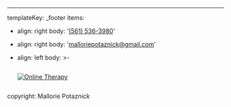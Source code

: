 ---
templateKey: _footer
items:
  - align: right
    body: '[(561) 536-3980](tel:1-561-536-3980)'
  - align: right
    body: '[malloriepotaznick@gmail.com](mailto:malloriepotaznick@gmail.com)'
  - align: left
    body: >-
      <div style="display: flex; align-items: center;">

      <a target="_blank" href="https://www.onlinetherapy.com"><img
      src="https://www.onlinetherapy.com/members/certified-member-widget-white.jpg"
      alt="Online Therapy"></a>

      <a href="https://www.psychologytoday.com/profile/429831"
      class="sx-verified-seal"><script type="text/javascript"
      src="https://member.psychologytoday.com/verified-seal.js" data-badge="13"
      data-id="429831"
      data-code="aHR0cHM6Ly93d3cucHN5Y2hvbG9neXRvZGF5LmNvbS9hcGkvdmVyaWZpZWQtc2VhbC9zZWFscy9bQkFER0VdL3Byb2ZpbGUvW1BST0ZJTEVfSURdP2NhbGxiYWNrPXN4Y2FsbGJhY2s="></script></a>

      </div>
copyright: Mallorie Potaznick